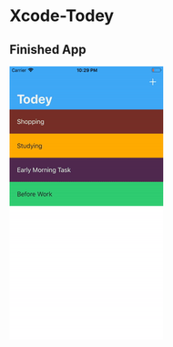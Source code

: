 # Xcode-Todey


## Finished App
![Finished App](https://github.com/princebharti/Images/blob/master/Todey.gif)
